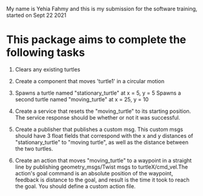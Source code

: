 My name is Yehia Fahmy and this is my submission for the software training, started on Sept 22 2021

# This package aims to complete the following tasks

1. Clears any existing turtles
2. Create a component that moves 'turtle1' in a circular motion
3. Spawns a turtle named "stationary_turtle" at x = 5, y = 5
   Spawns a second turtle named "moving_turtle" at x = 25, y = 10
4. Create a service that resets the "moving_turtle" to its starting position. The service response should be whether or not it was successful.
5. Create a publisher that publishes a custom msg. This custom msgs should have 3 float fields that correspond with the x and y distances of "stationary_turtle" to "moving turtle", as well as the distance between the two turtles.

6. Create an action that moves "moving_turtle" to a waypoint in a straight line by publishing geometry_msgs/Twist msgs to turtleX/cmd_vel.The action's goal command is an absolute position of the waypoint, feedback is distance to the goal, and result is the time it took to reach the goal. You should define a custom action file. 